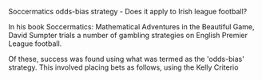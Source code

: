 Soccermatics odds-bias strategy - Does it apply to Irish league football?

In his book Soccermatics: Mathematical Adventures in the Beautiful Game, David Sumpter trials a number of gambling strategies on English Premier League football.

Of these, success was found using what was termed as the 'odds-bias' strategy. This involved placing bets as follows, using the Kelly Criterio
